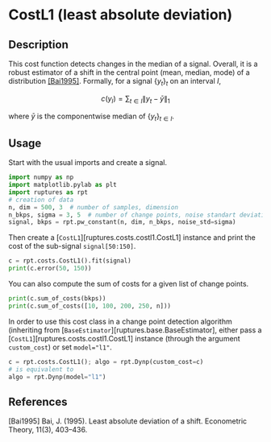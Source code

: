 # CostL1 (least absolute deviation)

## Description

This cost function detects changes in the median of a signal.
Overall, it is a robust estimator of a shift in the central point (mean, median, mode) of a distribution [[Bai1995]](#Bai1995).
Formally, for a signal $\{y_t\}_t$ on an interval $I$,

$$
c(y_{I}) = \sum_{t\in I} \|y_t - \bar{y}\|_1
$$

where $\bar{y}$ is the componentwise median of $\{y_t\}_{t\in I}$.

## Usage

Start with the usual imports and create a signal.

```python
import numpy as np
import matplotlib.pylab as plt
import ruptures as rpt
# creation of data
n, dim = 500, 3  # number of samples, dimension
n_bkps, sigma = 3, 5  # number of change points, noise standart deviation
signal, bkps = rpt.pw_constant(n, dim, n_bkps, noise_std=sigma)
```

Then create a [`CostL1`][ruptures.costs.costl1.CostL1] instance and print the cost of the sub-signal `signal[50:150]`.

```python
c = rpt.costs.CostL1().fit(signal)
print(c.error(50, 150))
```

You can also compute the sum of costs for a given list of change points.

```python
print(c.sum_of_costs(bkps))
print(c.sum_of_costs([10, 100, 200, 250, n]))
```

In order to use this cost class in a change point detection algorithm (inheriting from [`BaseEstimator`][ruptures.base.BaseEstimator], either pass a [`CostL1`][ruptures.costs.costl1.CostL1] instance (through the argument `custom_cost`) or set `model="l1"`.

```python
c = rpt.costs.CostL1(); algo = rpt.Dynp(custom_cost=c)
# is equivalent to
algo = rpt.Dynp(model="l1")
```

## References

<a id="Bai1995">[Bai1995]</a>
Bai, J. (1995). Least absolute deviation of a shift. Econometric Theory, 11(3), 403–436.